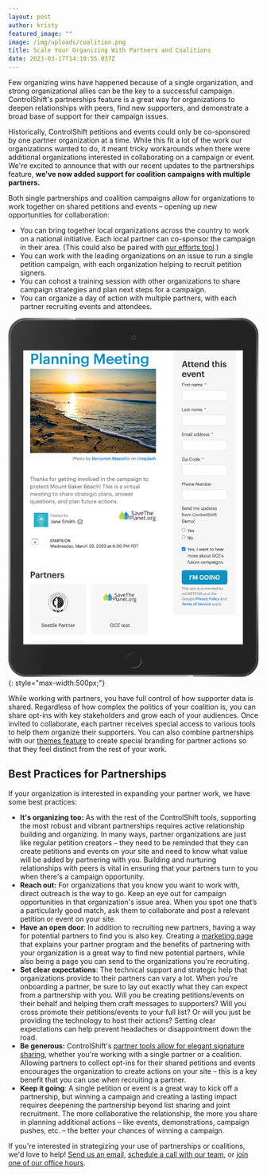 ```yaml
---
layout: post
author: kristy
featured_image: ""
image: /img/uploads/coalition.png
title: Scale Your Organizing With Partners and Coalitions
date: 2023-03-17T14:10:55.037Z
---
```

F﻿ew organizing wins have happened because of a single organization, and strong organizational allies can be the key to a successful campaign. ControlShift's partnerships feature is a great way for organizations to deepen relationships with peers, find new supporters, and demonstrate a broad base of support for their campaign issues.

Historically, ControlShift petitions and events could only be co-sponsored by one partner organization at a time. While this fit a lot of the work our organizations wanted to do, it meant tricky workarounds when there were additional organizations interested in collaborating on a campaign or event. W﻿e're excited to announce that with our recent updates to the partnerships feature, **we've now added support for coalition campaigns with multiple partners.** 

B﻿oth single partnerships and coalition campaigns allow for organizations to work together on shared petitions and events – opening up new opportunities for collaboration:

* Y﻿ou can bring together local organizations across the country to work on a national initiative. Each local partner can co-sponsor the campaign in their area. (This could also be paired with [our efforts tool](https://support.controlshiftlabs.com/hc/en-us/articles/219014277-What-are-Efforts-and-Landing-Pages-and-how-do-I-decide-which-to-use-).)
* You can work with the leading organizations on an issue to run a single petition campaign, with each organization helping to recruit petition signers.
* Y﻿ou can cohost a training session with other organizations to share campaign strategies and plan next steps for a campaign.
* Y﻿ou can organize a day of action with multiple partners, with each partner recruiting events and attendees. 

![Coalitions allow multiple partners to collaborate on petitions and events.](/img/uploads/coalition.png){: style="max-width:500px;"}

W﻿hile working with partners, you have full control of how supporter data is shared. Regardless of how complex the politics of your coalition is, you can share opt-ins with key stakeholders and grow each of your audiences. Once invited to collaborate, each partner receives special access to various tools to help them organize their supporters. You can also combine partnerships with our [themes feature](https://support.controlshiftlabs.com/hc/en-us/articles/4406443720847-Customizing-Your-Site-With-Themes) to create special branding for partner actions so that they feel distinct from the rest of your work.

## B﻿est Practices for Partnerships

I﻿f your organization is interested in expanding your partner work, we have some best practices: 

* **I﻿t's organizing too:** A﻿s with the rest of the ControlShift tools, supporting the most robust and vibrant partnerships requires active relationship building and organizing. In many ways, partner organizations are just like regular petition creators – they need to be reminded that they can create petitions and events on your site and need to know what value will be added by partnering with you. Building and nurturing relationships with peers is vital in ensuring that your partners turn to you when there's a campaign opportunity.
* **Reach out:** For organizations that you know you want to work with, direct outreach is the way to go. Keep an eye out for campaign opportunities in that organization's issue area. When you spot one that’s a particularly good match, ask them to﻿ collaborate and post a relevant petition or event on your site.
* **H﻿ave an open door**: In addition to recruiting new partners, having a way for potential partners to find you is also key. Creating a [marketing page](https://front.moveon.org/progressive-partner-organizations/) that explains your partner program and the benefits of partnering with your organization is a great way to find new potential partners, while also being a page you can send to the organizations you're recruiting.
* **S﻿et clear expectations**: The technical support and strategic help that organizations provide to their partners can vary a lot. When you're onboarding a partner, be sure to lay out exactly what they can expect from a partnership with you. Will you be creating petitions/events on their behalf and helping them craft messages to supporters? Will you cross promote their petitions/events to your full list? Or will you just be providing the technology to host their actions? Setting clear expectations can help prevent headaches or disappointment down the road.
* **B﻿e generous:** ControlShift's [partner tools allow for elegant signature sharing](https://support.controlshiftlabs.com/hc/en-us/articles/203073587-Tutorial-on-Partnerships#lists), whether you're working with a single partner or a coalition. Allowing partners to collect opt-ins for their shared petitions and events encourages the organization to create actions on your site – this is a key benefit that you can use when recruiting a partner. 
* **K﻿eep it going**: A single petition or event is a great way to kick off a partnership, but winning a campaign and creating a lasting impact requires deepening the partnership beyond list sharing and joint recruitment.  The more collaborative the relationship, the more you share in planning additional actions – like events, demonstrations, campaign pushes, etc. – the better your chances of winning a campaign.

I﻿f you're interested in strategizing your use of partnerships or coalitions, we'd love to help! [Send us an email](mailto:support@controlshiftlabs.com), [schedule a call with our team](https://calendly.com/controlshift-labs), or [join one of our office hours](https://team.controlshift.app/).